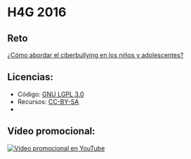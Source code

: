 # H4G 2016 

## Reto
 [¿Cómo abordar el ciberbullying en los niños y adolescentes?](http://hackforgood.net/como-abordar-el-ciberbullying-en-los-ninos-y-adolescentes/)

## Licencias:
* Código: [GNU LGPL 3.0](https://www.gnu.org/licenses/lgpl.html)
* Recursos: [CC-BY-SA](https://creativecommons.org/licenses/by-nc-sa/3.0/)
* 
## Vídeo promocional:

[![Vídeo promocional en YouTube](http://img.youtube.com/vi/QyTIk7HvEu0/0.jpg)](http://www.youtube.com/watch?v=QyTIk7HvEu0)
